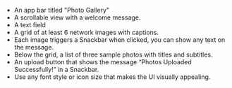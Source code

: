 - An app bar titled "Photo Gallery"
- A scrollable view with a welcome message.
- A text field
- A grid of at least 6 network images with captions.
- Each image triggers a Snackbar when clicked, you can show any text on the message.
- Below the grid, a list of three sample photos with titles and subtitles.
- An upload button that shows the message “Photos Uploaded Successfully!” in a Snackbar.
- Use any font style or icon size that makes the UI visually appealing.